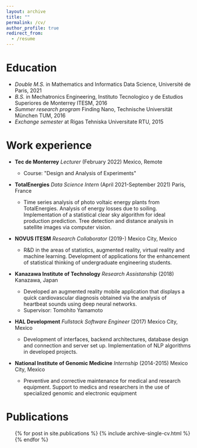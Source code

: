 ```yaml
---
layout: archive
title: ""
permalink: /cv/
author_profile: true
redirect_from:
  - /resume
---
```


<!-- {% include base_path %} -->

Education
======
* *Double M.S.* in Mathematics and Informatics Data Science, Université de Paris, 2021
* *B.S.* in Mechatronics Engineering, Instituto Tecnologico y de Estudios Superiores de Monterrey ITESM, 2016
* *Summer research program* Finding Nano, Technische Universität München TUM, 2016
* *Exchange semester* at Rigas Tehniska Universitate RTU, 2015

Work experience
======
* **Tec de Monterrey** *Lecturer* (February 2022) Mexico, Remote
  * Course: "Design and Analysis of Experiments"

* **TotalEnergies** *Data Science Intern* (April 2021-September 2021) Paris, France
  * Time series analysis of photo voltaic energy plants from TotalEnergies. Analysis of energy losses due to soiling. Implementation of a statistical clear sky algorithm for ideal production prediction. Tree detection and distance analysis in satellite images via computer vision.

* **NOVUS ITESM** *Research Collaborator* (2019-) Mexico City, Mexico
  * R&D in the areas of statistics, augmented reality, virtual reality and machine learning. Development of applications for the enhancement of statistical thinking of undergraduate engineering students.

* **Kanazawa Institute of Technology** *Research Assistanship* (2018) Kanazawa, Japan
  * Developed an augmented reality mobile application that displays a quick cardiovascular diagnosis obtained via the analysis of heartbeat sounds using deep neural networks.
  * Supervisor: Tomohito Yamamoto

* **HAL Development** *Fullstack Software Engineer* (2017) Mexico City, Mexico
  * Development of interfaces, backend architectures, database design and connection and server set up. Implementation of NLP algorithms in developed projects.

* **National Institute of Genomic Medicine** *Internship* (2014-2015) Mexico City, Mexico
  * Preventive and corrective maintenance for medical and research equipment. Support to medics and researchers in the use of specialized genomic and electronic equipment

<!-- Skills
======
* Skill 1
* Skill 2
  * Sub-skill 2.1
  * Sub-skill 2.2
  * Sub-skill 2.3
* Skill 3 -->

Publications
======
  <ul>{% for post in site.publications %}
    {% include archive-single-cv.html %}
  {% endfor %}</ul>

<!-- Presentations
======
  <ul>{% for post in site.talks reversed %}
    {% include archive-single-talk-cv.html %}
  {% endfor %}</ul> -->

<!-- Teaching
======
  <ul>{% for post in site.teaching %}
    {% include archive-single-cv.html %}
  {% endfor %}</ul>

Service and leadership
======
* Currently signed in to 43 different slack teams -->
